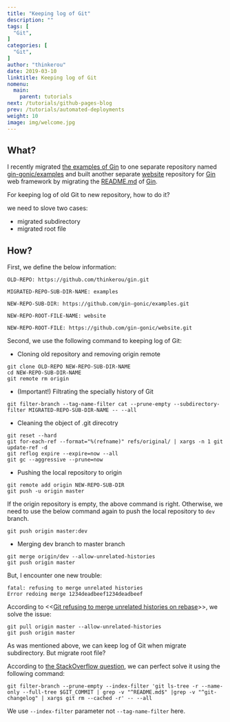 ```yaml
---
title: "Keeping log of Git"
description: ""
tags: [
  "Git",
]
categories: [
  "Git",
]
author: "thinkerou"
date: 2019-03-10
linktitle: Keeping log of Git
nomenu:
  main:
    parent: tutorials
next: /tutorials/github-pages-blog
prev: /tutorials/automated-deployments
weight: 10
image: img/welcome.jpg
---
```



## What?

I recently migrated [the examples of Gin](https://github.com/gin-gonic/gin/tree/master/examples) to one separate repository named [gin-gonic/examples](https://github.com/gin-gonic/examples) and built another separate [website](https://gin-gonic.com/) repository for [Gin](https://github.com/gin-gonic/gin) web framework by migrating the [README.md](https://github.com/gin-gonic/gin/blob/master/README.md) of [Gin](https://github.com/gin-gonic/gin).

For keeping log of old Git to new repository, how to do it?

we need to slove two cases:

- migrated subdirectory
- migrated root file

## How?

First, we define the below information:

```
OLD-REPO: https://github.com/thinkerou/gin.git

MIGRATED-REPO-SUB-DIR-NAME: examples

NEW-REPO-SUB-DIR: https://github.com/gin-gonic/examples.git 

NEW-REPO-ROOT-FILE-NAME: website

NEW-REPO-ROOT-FILE: https://github.com/gin-gonic/website.git
```

Second, we use the following command to keeping log of Git:

- Cloning old repository and removing origin remote

```
git clone OLD-REPO NEW-REPO-SUB-DIR-NAME
cd NEW-REPO-SUB-DIR-NAME
git remote rm origin 
```

- (Important!) Filtrating the specially history of Git

```
git filter-branch --tag-name-filter cat --prune-empty --subdirectory-filter MIGRATED-REPO-SUB-DIR-NAME -- --all
```

- Cleaning the object of .git direcotry

```
git reset --hard
git for-each-ref --format="%(refname)" refs/original/ | xargs -n 1 git update-ref -d
git reflog expire --expire=now --all
git gc --aggressive --prune=now
```

- Pushing the local repository to origin

```
git remote add origin NEW-REPO-SUB-DIR
git push -u origin master
```

If the origin repository is empty, the above command is right. Otherwise, we need to use the below command again to push the local repository to `dev` branch.

```
git push origin master:dev
```

- Merging dev branch to master branch

```
git merge origin/dev --allow-unrelated-histories
git push origin master
```

But, I encounter one new trouble:

```
fatal: refusing to merge unrelated histories
Error redoing merge 1234deadbeef1234deadbeef
```

According to <<[Git refusing to merge unrelated histories on rebase](https://stackoverflow.com/questions/37937984/git-refusing-to-merge-unrelated-histories-on-rebase)>>, we solve the issue:

```
git pull origin master --allow-unrelated-histories
git push origin master
```

As was mentioned above, we can keep log of Git when migrate subdirectory. But migrate root file?

According to [the StackOverflow question](https://stackoverflow.com/questions/5998987/splitting-a-set-of-files-within-a-git-repo-into-their-own-repository-preserving), we can perfect solve it using the following command:

```
git filter-branch --prune-empty --index-filter 'git ls-tree -r --name-only --full-tree $GIT_COMMIT | grep -v "^README.md$" |grep -v "^git-changelog" | xargs git rm --cached -r' -- --all
```

We use `--index-filter` parameter not `--tag-name-filter` here.
